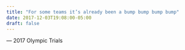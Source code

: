 ```yaml
---
title: "For some teams it’s already been a bump bump bump bump"
date: 2017-12-03T19:08:00-05:00
draft: false
---
```

— 2017 Olympic Trials
<!--more--> 

